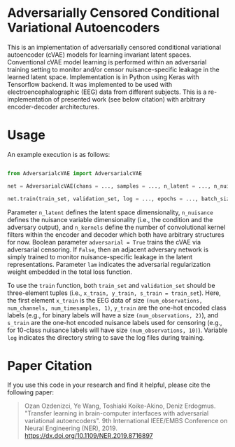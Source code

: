 # Adversarially Censored Conditional Variational Autoencoders

This is an implementation of adversarially censored conditional variational autoencoder (cVAE) models for learning invariant latent spaces. Conventional cVAE model learning is performed within an adversarial training setting to monitor and/or censor nuisance-specific leakage in the learned latent space. Implementation is in Python using Keras with Tensorflow backend. It was implemented to be used with electroencephalographic (EEG) data from different subjects. This is a re-implementation of presented work (see below citation) with arbitrary encoder-decoder architectures.

# Usage

An example execution is as follows:

```python

from AdversarialcVAE import AdversarialcVAE

net = AdversarialcVAE(chans = ..., samples = ..., n_latent = ..., n_nuisance = ..., n_kernels = ..., adversarial = ..., lam = ...)

net.train(train_set, validation_set, log = ..., epochs = ..., batch_size = ...)

```

Parameter `n_latent` defines the latent space dimensionality, `n_nuisance` defines the nuisance variable dimensionality (i.e., the condition and the adversary output), and `n_kernels` define the number of convolutional kernel filters within the encoder and decoder which both have arbitrary structures for now. Boolean parameter `adversarial = True` trains the cVAE via adversarial censoring. If `False`, then an adjacent adversary network is simply trained to monitor nuisance-specific leakage in the latent representations. Parameter `lam` indicates the adversarial regularization weight embedded in the total loss function.

To use the `train` function, both `train_set` and `validation_set` should be three-element tuples (i.e., `x_train, y_train, s_train = train_set`). Here, the first element `x_train` is the EEG data of size `(num_observations, num_channels, num_timesamples, 1)`, `y_train` are the one-hot encoded class labels (e.g., for binary labels will have a size `(num_observations, 2)`), and `s_train` are the one-hot encoded nuisance labels used for censoring (e.g., for 10-class nuisance labels will have size `(num_observations, 10)`). Variable `log` indicates the directory string to save the log files during training.

# Paper Citation
If you use this code in your research and find it helpful, please cite the following paper:
> Ozan Ozdenizci, Ye Wang, Toshiaki Koike-Akino, Deniz Erdogmus. "Transfer learning in brain-computer interfaces with adversarial variational autoencoders". 9th International IEEE/EMBS Conference on Neural Engineering (NER), 2019. https://dx.doi.org/10.1109/NER.2019.8716897

